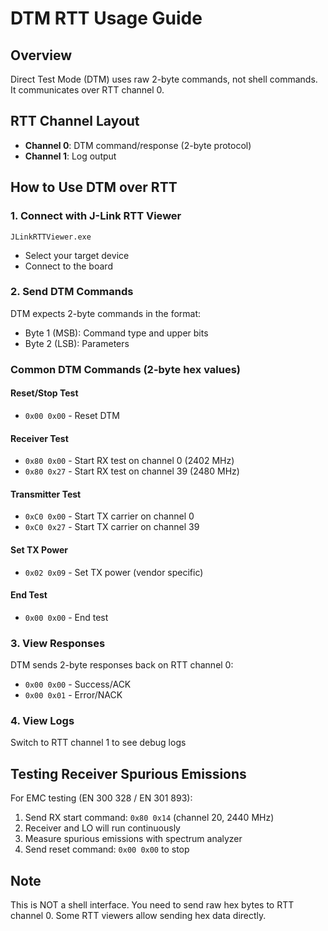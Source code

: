 # DTM RTT Usage Guide

## Overview
Direct Test Mode (DTM) uses raw 2-byte commands, not shell commands. It communicates over RTT channel 0.

## RTT Channel Layout
- **Channel 0**: DTM command/response (2-byte protocol)
- **Channel 1**: Log output

## How to Use DTM over RTT

### 1. Connect with J-Link RTT Viewer
```
JLinkRTTViewer.exe
```
- Select your target device
- Connect to the board

### 2. Send DTM Commands
DTM expects 2-byte commands in the format:
- Byte 1 (MSB): Command type and upper bits
- Byte 2 (LSB): Parameters

### Common DTM Commands (2-byte hex values)

#### Reset/Stop Test
- `0x00 0x00` - Reset DTM

#### Receiver Test
- `0x80 0x00` - Start RX test on channel 0 (2402 MHz)
- `0x80 0x27` - Start RX test on channel 39 (2480 MHz)

#### Transmitter Test  
- `0xC0 0x00` - Start TX carrier on channel 0
- `0xC0 0x27` - Start TX carrier on channel 39

#### Set TX Power
- `0x02 0x09` - Set TX power (vendor specific)

#### End Test
- `0x00 0x00` - End test

### 3. View Responses
DTM sends 2-byte responses back on RTT channel 0:
- `0x00 0x00` - Success/ACK
- `0x00 0x01` - Error/NACK

### 4. View Logs
Switch to RTT channel 1 to see debug logs

## Testing Receiver Spurious Emissions
For EMC testing (EN 300 328 / EN 301 893):
1. Send RX start command: `0x80 0x14` (channel 20, 2440 MHz)
2. Receiver and LO will run continuously
3. Measure spurious emissions with spectrum analyzer
4. Send reset command: `0x00 0x00` to stop

## Note
This is NOT a shell interface. You need to send raw hex bytes to RTT channel 0.
Some RTT viewers allow sending hex data directly.